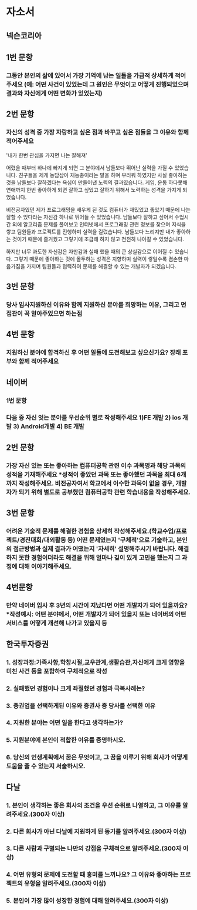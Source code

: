 # 자소서 

## 넥슨코리아 

## 1번 문항

### 그동안 본인의 삶에 있어서 가장 기억에 남는 일들을 가급적 상세하게 적어주세요 (예: 어떤 사건이 있었는데 그 원인은 무엇이고 어떻게 진행되었으며 결과와 자신에게 어떤 변화가 있었는지)



## 2번 문항

### 자신의 성격 중 가장 자랑하고 싶은 점과 바꾸고 싶은 점들을 그 이유와 함께 적어주세요

'내가 한번 관심을 가지면 나는 잘해져'

어렸을 때부터 하나에 빠지게 되면 그 분야에서 남들보다 뛰어난 실력을 가질 수 있었습니다. 친구들을 제게 농담삼아 재능충이라는 말을 하며 부러워 하였지만 사실 좋아하는 것을 남들보다 잘하겠다는 욕심이 만들어낸 노력의 결과였습니다. 게임, 운동 하다못해 연애까지 한번 좋아하게 되면 잘하고 싶었고 잘하기 위해서 노력하는 성격을 가지게 되었습니다. 

비전공자였던 제가 프로그래밍을 배우게 된 것도 컴퓨터가 재밌었고 좋았기 때문에 나는 잘할 수 있다라는 자신감 하나로 뛰어들 수 있었습니다. 남들보다 잘하고 싶어서 수업시간 외에 알고리즘 문제를 풀어보고 인터넷에서 프로그래밍 관련 정보를 찾으며 지식을 쌓고 팀원들과 프로젝트를 진행하며 실력을 길렀습니다.  남들보다 느리지만 내가 좋아하는 것이기 때문에 즐거웠고 그렇기에 조급해 하지 않고 천천히 나아갈 수 있었습니다. 

하지만 너무 과도한 자신감은 자만감과 실패 했을 때의 큰 상실감으로 이어질 수 있습니다. 그렇기 때문에 좋아하는 것에 몰두하는 성격은 지향하며 실력이 쌓일수록 겸손한 마음가짐을 가지며 팀원들과 협력하여 문제를 해결할 수 있는 개발자가 되겠습니다.      



## 3번 문항

### 당사 입사지원하신 이유와 함께 지원하신 분야를 희망하는 이유, 그리고 면접관이 꼭 알아주었으면 하는점



## 4번 문항

### 지원하신 분야에 합격하신 후 어떤 일들에 도전해보고 싶으신가요? 장래 포부와 함께 적어주세요



## 네이버

### 1번 문항

### 다음 중 자신 잇는 분야를 우선순위 별로 작성해주세요 1)FE 개발 2) ios 개발 3) Android개발 4) BE 개발



## 2번 문항

### 가장 자신 있는 또는 좋아하는 컴퓨터공학 관련 이수 과목명과 해당 과목의 성적을 기재해주세요 *성적이 좋았던 과목 또는 좋아했던 과목을 최대 6개까지 작성해주세요. 비전공자여서 학교에서 이수한 과목이 없을 경우, 개발자가 되기 위해 별도로 공부했던 컴퓨터공학 관련 학습내용을 작성해주세요. 

## 3번 문항

### 어려운 기술적 문제를 해결한 경험을 상세히 작성해주세요.(학교수업/프로젝트/경진대회/대외활동 등) 어떤 문제였는지 '구체적'으로 기술하고, 본인의 접근방법과 실제 결과가 어땠는지 '자세히' 설명해주시기 바랍니다. 해결하지 못한 경험이더라도 해결을 위해 얼마나 깊이 있게 고민을 했는지 그 과정에 대해 이야기해주세요.

## 4번문항

### 만약 네이버 입사 후 3년의 시간이 지났다면 어떤 개발자가 되어 있을까요? *작성예시: 어떤 분야에서, 어떤 개발자가  되어 있을지 또는 네이버의 어떤 서비스를 어떻게 개선해 나가고 있을지 등

## 한국투자증권

### 1. 성장과정:가족사항,학창시절,교우관계,생활습관,자신에게 크게 영향을 미친 사건 등을 포함하여 구체적으로 작성

### 2. 실패했던 경험이나 크게 좌절했던 경험과 극복사례는?

### 3. 증권업을 선택하게된 이유와 증권사 중 당사를 선택한 이유

### 4. 지원한 분야는 어떤 일을 한다고 생각하는가?

### 5. 지원분야에 본인이 적합한 이유를 증명하시오.

### 6. 당신의 인생계획에서 꿈은 무엇이고, 그 꿈을 이루기 위해 회사가 어떻게 도움을 줄  수 있는지 서술하시오.



## 다날

### 1. 본인이 생각하는 좋은 회사의 조건을 우선 순위로 나열하고, 그 이유를 알려주세요.(300자 이상)

### 2. 다른 회사가 아닌 다날에 지원하게 된 동기를 알려주세요.(300자 이상) 

### 3. 다른 사람과 구별되는 나만의 강점을 구체적으로 알려주세요.(300자 이상)

### 4. 어떤 유형의 문제에 도전할 때 흥미를 느끼나요? 그 이유와 좋아하는 프로젝트의 유형을 알려주세요.(300자 이상)

### 5. 본인이 가장 많이 성장한 경험에 대해 알려주세요.(300자 이상)